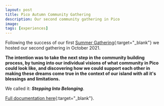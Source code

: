 ```yaml
---
layout: post
title: Pico Autumn Community Gathering
description: Our second community gathering in Pico
image:
tags: [experiences]
---
```


Following the success of our first [Summer Gathering](/pico-community-summer-gathering-2021){:target="_blank"} we hosted our second gathering in October 2021.

**The intention was to take the next step in the community building process, by tuning into our individual visions of what community in Pico could look like, and discovering how we could support each other in making these dreams come true in the context of our island with all it's blessings and limitations.**

We called it: **_Stepping Into Belonging_**.

[Full documentation here](https://pico.microsolidarity.cc/crews-and-projects/autumn-gathering-2021){:target="_blank"}.